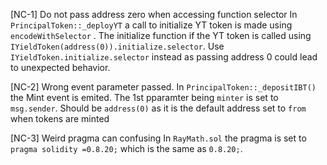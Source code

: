 [NC-1] Do not pass address zero when accessing function selector 
In `PrincipalToken::_deployYT` a call to initialize YT token is made using `encodeWithSelector` . The initialize function if the YT token is called using `IYieldToken(address(0)).initialize.selector`. Use                     `IYieldToken.initialize.selector` instead as passing address 0 could lead to unexpected behavior. 

[NC-2] Wrong event parameter passed. 
In `PrincipalToken::_depositIBT()` the Mint event is emited. The 1st pparamter being `minter` is set to `msg.sender`. Should be `address(0)` as it is the default address set to `from` when tokens are minted

[NC-3] Weird pragma can confusing
In `RayMath.sol` the pragma is set to `pragma solidity =0.8.20;` which is the same as `0.8.20;`. 